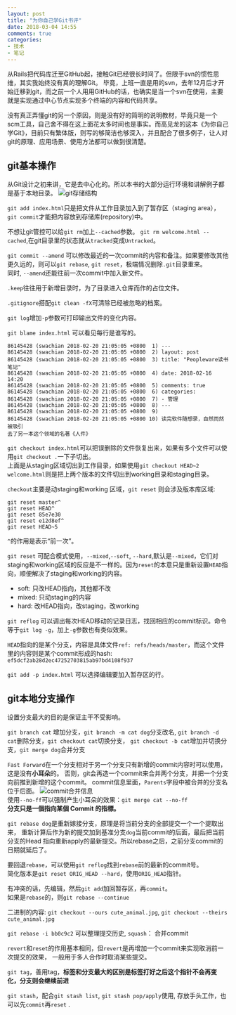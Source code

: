 ```yaml
---
layout: post
title: "为你自己学Git书评"
date: 2018-03-04 14:55
comments: true
categories:
- 技术
- 笔记
---
```


从Rails把代码库迁至GitHub起，接触Git已经很长时间了。但限于svn的惯性思维，其实我始终没有真的理解Git。
毕竟，上班一直是用的svn，去年12月后才开始迁移到git，而之前一个人用用GitHub的话，也确实是当一个svn在使用，主要就是实现通过中心节点实现多个终端的内容和代码共享。

没有真正弄懂git的另一个原因，则是没有好的简明的说明教材，毕竟只是一个scm工具，自己舍不得在这上面花太多时间也是事实。而高见龙的这本《为你自己学Git》，目前只有繁体版，则写的够简洁也够深入，并且配合了很多例子，让人对git的原理、应用场景、使用方法都可以做到很清楚。

## git基本操作

从Git设计之初来讲，它是去中心化的。所以本书的大部分运行环境和讲解例子都是基于本地目录。
![git存储结构](https://gitbook.tw/images/using-git/working-staging-and-repository/all-states.png)

`git add index.html`只是把文件从工作目录加入到了暂存区（staging area），`git commit`才能把内容放到存储库(repository)中。

不想让git管控可以给`git rm`加上`--cached`参数。 `git rm welcome.html --cached`,在git目录里的状态就从`tracked`变成`Untracked`。

`git commit --amend` 可以修改最近的一次commit的内容和备注。如果要修改其他更久远的，则可以`git rebase`, `git reset`，极端情况删除`.git`目录重来。  
同时, `--amend`还能往前一次commit中加入新文件。

`.keep`往往用于新增目录时，为了目录进入仓库而作的占位文件。

`.gitignore`搭配`git clean -fX`可清除已经被忽略的档案。

`git log`增加`-p`参数可打印输出文件的变化内容。

`git blame index.html` 可以看见每行是谁写的。
```
86145428 (swachian 2018-02-20 21:05:05 +0800  1) ---
86145428 (swachian 2018-02-20 21:05:05 +0800  2) layout: post
86145428 (swachian 2018-02-20 21:05:05 +0800  3) title: "Peopleware读书笔记"
86145428 (swachian 2018-02-20 21:05:05 +0800  4) date: 2018-02-16 14:20
86145428 (swachian 2018-02-20 21:05:05 +0800  5) comments: true
86145428 (swachian 2018-02-20 21:05:05 +0800  6) categories:
86145428 (swachian 2018-02-20 21:05:05 +0800  7) - 管理
86145428 (swachian 2018-02-20 21:05:05 +0800  8) ---
86145428 (swachian 2018-02-20 21:05:05 +0800  9)
86145428 (swachian 2018-02-20 21:05:05 +0800 10) 读完软件随想录，自然而然被吸引
去了另一本这个领域的名著《人件》

```

`git checkout index.html`可以把误删除的文件恢复出来，如果有多个文件可以使用`git checkout .`一下子切出。  
上面是从staging区域切出到工作目录，如果使用`git checkout HEAD~2 welcome.html`则是把上两个版本的文件切出到working目录和staging目录。  

`checkout`主要是动staging和working 区域，`git reset` 则会涉及版本库区域:

```
git reset master^
git reset HEAD^
git reset 85e7e30
git reset e12d8ef^
git reset HEAD~5
```
`^`的作用是表示“前一次”。

`git reset` 可配合模式使用，`--mixed`,`--soft`, `--hard`,默认是`--mixed`，它们对staging和working区域的反应是不一样的。因为`reset`的本意只是重新设置`HEAD`指向，顺便解决了staging和working的内容。

* soft: 只改HEAD指向，其他都不改  
* mixed: 只动staging的内容  
* hard: 改HEAD指向，改staging，改working

`git reflog` 可以调出每次HEAD移动的记录日志，找回相应的commit标识。命令等于`git log -g`，加上`-g`参数也有类似效果。

`HEAD`指向的是某个分支，内容是具体文件`ref: refs/heads/master`，而这个文件里的内容则是某个commit形成的hash: `ef5dcf2ab28d2ec47252703815ab97bd4108f937`

`git add -p index.html` 可以选择编辑要加入暂存区的行。

## git本地分支操作

设置分支最大的目的是保证主干不受影响。

`git branch cat` 增加分支，`git branch -m cat dog`分支改名,
`git branch -d cat`删除分支，`git checkout cat`切换分支，
`git checkout -b cat`增加并切换分支，`git merge dog`合并分支

`Fast Forward`在一个分支相对于另一个分支只有新增的commit内容时可以使用，
这是没有**小耳朵**的。
否则，git会再造一个commit来合并两个分支，并把一个分支向前推到新增的这个commit。
commit信息里面，`Parents`字段中被合并的分支名位于后面。
![commit合并信息](https://gitbook.tw/images/branch/merge-branch/dog_to_cat.png)  
使用`--no-ff`可以强制产生小耳朵的效果：`git merge cat --no-ff`  
**分支只是一個指向某個 Commit 的指標。**

`git rebase dog`是重新嫁接分支，原理是将当前分支的全部提交一个一个提取出来，
重新计算后作为新的提交加到基准分支`dog`当前commit的后面，最后把当前分支的Head
指向重新apply的最新提交。所以rebase之后，之前分支commit的日期就延后了。

要回退`rebase`，可以使用`git reflog`找到`rebase`前的最新的commit号。  
简化版本是`git reset ORIG_HEAD --hard`，使用`ORIG_HEAD`指针。

有冲突的话，先编辑，然后`git add`加回暂存区，再`commit`。  
如果是`rebase`的，则`git rebase --continue`  

二进制的内容: `git checkout --ours cute_animal.jpg`, `git checkout --theirs cute_animal.jpg`

`git rebase -i bb0c9c2` 可以整理提交历史, `squash`： 合并commit

`revert`和`reset`的作用基本相同，但`revert`是再增加一个commit来实现取消前一次提交的效果，
一般用于多人合作时取消某些提交。

`git tag`，善用tag，**标签和分支最大的区别是标签打好之后这个指针不会再变化，分支则会继续前进**

`git stash`，配合`git stash list`, `git stash pop/apply`使用, 存放手头工作，也可以先`commit`再`reset` .





